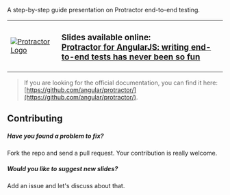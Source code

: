 A step-by-step guide presentation on Protractor end-to-end testing.

<table>
<tr>
<td>
<a href="http://ramonvictor.github.io/protractor/slides/"><img src="https://raw.githubusercontent.com/ramonvictor/protractor/master/assets/protractor-logo.png" alt="Protractor Logo" /></a>
</td>

<td>
<h3>Slides available online: <br>
<a href="http://ramonvictor.github.io/protractor/slides/">Protractor for AngularJS: writing end-to-end tests has never been so fun</a>
</h3>
</td>
</tr>
</table>

> If you are looking for the official documentation, you can find it here: [https://github.com/angular/protractor/](https://github.com/angular/protractor/).

## Contributing

##### Have you found a problem to fix?
Fork the repo and send a pull request. Your contribution is really welcome.

##### Would you like to suggest new slides?
Add an issue and let's discuss about that.
